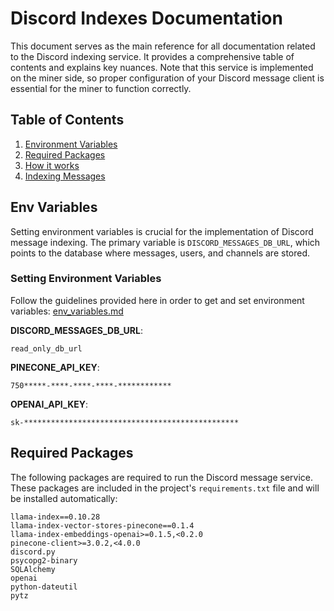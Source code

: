 # Discord Indexes Documentation

This document serves as the main reference for all documentation related to the Discord indexing service. It provides a comprehensive table of contents and explains key nuances. Note that this service is implemented on the miner side, so proper configuration of your Discord message client is essential for the miner to function correctly.

## Table of Contents

1. [Environment Variables](#env-variables)
2. [Required Packages](#required-packages)
3. [How it works](./how_it_works.md)
7. [Indexing Messages](./indexing_discord_messages.md)

## Env Variables

Setting environment variables is crucial for the implementation of Discord message indexing. The primary variable is `DISCORD_MESSAGES_DB_URL`, which points to the database where messages, users, and channels are stored.

### Setting Environment Variables

Follow the guidelines provided here in order to get and set environment variables: [env_variables.md](https://github.com/Datura-ai/smart-scrape/blob/main/docs/env_variables.md)

**DISCORD_MESSAGES_DB_URL**:
```
read_only_db_url
```

**PINECONE_API_KEY**:
```
750*****-****-****-****-************
```

**OPENAI_API_KEY**:
```
sk-************************************************
```

## Required Packages

The following packages are required to run the Discord message service. These packages are included in the project's `requirements.txt` file and will be installed automatically:

```
llama-index==0.10.28
llama-index-vector-stores-pinecone==0.1.4
llama-index-embeddings-openai>=0.1.5,<0.2.0
pinecone-client>=3.0.2,<4.0.0
discord.py
psycopg2-binary
SQLAlchemy
openai
python-dateutil
pytz
```
